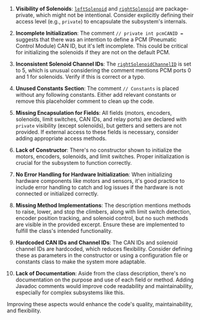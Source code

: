 1. **Visibility of Solenoids**: [`leftSolenoid`](command:_github.copilot.openSymbolFromReferences?%5B%7B%22%24mid%22%3A1%2C%22path%22%3A%22%2FUsers%2Fbolme%2FFRCProjects%2F2024-Crescendo-Bot%2Fsrc%2Fmain%2Fjava%2Ffrc%2Frobot%2Fsubsystems%2FClimber.java%22%2C%22scheme%22%3A%22file%22%7D%2C%7B%22line%22%3A33%2C%22character%22%3A13%7D%5D "src/main/java/frc/robot/subsystems/Climber.java") and [`rightSolenoid`](command:_github.copilot.openSymbolFromReferences?%5B%7B%22%24mid%22%3A1%2C%22path%22%3A%22%2FUsers%2Fbolme%2FFRCProjects%2F2024-Crescendo-Bot%2Fsrc%2Fmain%2Fjava%2Ffrc%2Frobot%2Fsubsystems%2FClimber.java%22%2C%22scheme%22%3A%22file%22%7D%2C%7B%22line%22%3A34%2C%22character%22%3A13%7D%5D "src/main/java/frc/robot/subsystems/Climber.java") are package-private, which might not be intentional. Consider explicitly defining their access level (e.g., `private`) to encapsulate the subsystem's internals.

2. **Incomplete Initialization**: The comment `// private int pcmCANID =` suggests that there was an intention to define a PCM (Pneumatic Control Module) CAN ID, but it's left incomplete. This could be critical for initializing the solenoids if they are not on the default PCM.

3. **Inconsistent Solenoid Channel IDs**: The [`rightSolenoidChannelID`](command:_github.copilot.openSymbolFromReferences?%5B%7B%22%24mid%22%3A1%2C%22path%22%3A%22%2FUsers%2Fbolme%2FFRCProjects%2F2024-Crescendo-Bot%2Fsrc%2Fmain%2Fjava%2Ffrc%2Frobot%2Fsubsystems%2FClimber.java%22%2C%22scheme%22%3A%22file%22%7D%2C%7B%22line%22%3A47%2C%22character%22%3A16%7D%5D "src/main/java/frc/robot/subsystems/Climber.java") is set to 5, which is unusual considering the comment mentions PCM ports 0 and 1 for solenoids. Verify if this is correct or a typo.

4. **Unused Constants Section**: The comment `// Constants` is placed without any following constants. Either add relevant constants or remove this placeholder comment to clean up the code.

5. **Missing Encapsulation for Fields**: All fields (motors, encoders, solenoids, limit switches, CAN IDs, and relay ports) are declared with `private` visibility (except solenoids), but getters and setters are not provided. If external access to these fields is necessary, consider adding appropriate access methods.

6. **Lack of Constructor**: There's no constructor shown to initialize the motors, encoders, solenoids, and limit switches. Proper initialization is crucial for the subsystem to function correctly.

7. **No Error Handling for Hardware Initialization**: When initializing hardware components like motors and sensors, it's good practice to include error handling to catch and log issues if the hardware is not connected or initialized correctly.

8. **Missing Method Implementations**: The description mentions methods to raise, lower, and stop the climbers, along with limit switch detection, encoder position tracking, and solenoid control, but no such methods are visible in the provided excerpt. Ensure these are implemented to fulfill the class's intended functionality.

9. **Hardcoded CAN IDs and Channel IDs**: The CAN IDs and solenoid channel IDs are hardcoded, which reduces flexibility. Consider defining these as parameters in the constructor or using a configuration file or constants class to make the system more adaptable.

10. **Lack of Documentation**: Aside from the class description, there's no documentation on the purpose and use of each field or method. Adding Javadoc comments would improve code readability and maintainability, especially for complex subsystems like this.

Improving these aspects would enhance the code's quality, maintainability, and flexibility.